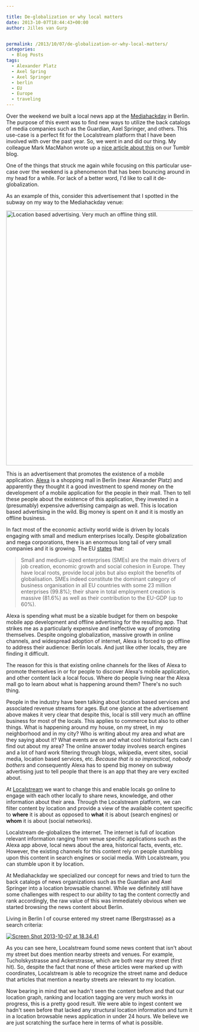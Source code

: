 ```yaml
---

title: De-globalization or why local matters
date: 2013-10-07T18:44:43+00:00
author: Jilles van Gurp


permalink: /2013/10/07/de-globalization-or-why-local-matters/
categories:
  - Blog Posts
tags:
  - Alexander Platz
  - Axel Spring
  - Axel Springer
  - berlin
  - EU
  - Europe
  - traveling
---
```

Over the weekend we built a local news app at the [Mediahackday](http://www.mediahackday.com/) in Berlin. The purpose of this event was to find new ways to utilize the back catalogs of media companies such as the Guardian, Axel Springer, and others. This use-case is a perfect fit for the Localstream platform that I have been involved with over the past year. So, we went in and did our thing. My colleague Mark MacMahon wrote up a [nice article about this](http://localstream.tumblr.com/post/63311958222/localstream-at-mediahackday) on our Tumblr blog.

One of the things that struck me again while focusing on this particular use-case over the weekend is a phenomenon that has been bouncing around in my head for a while. For lack of a better word, I'd like to call it de-globalization. 

As an example of this, consider this advertisement that I spotted in the subway on my way to the Mediahackday venue:

[<img src="http://farm4.staticflickr.com/3744/10135676035_a447a80312_c.jpg" width="800" height="686" alt="Location based advertising. Very much an offline thing still.">](http://www.flickr.com/photos/jillesvangurp/10135676035/)

This is an advertisement that promotes the existence of a mobile application. [Alexa](http://www.alexacentre.com/) is a shopping mall in Berlin (near Alexander Platz) and apparently they thought it a good investment to spend money on the development of a mobile application for the people in their mall. Then to tell these people about the existence of this application, they invested in a (presumably) expensive advertising campaign as well. This is location based advertising in the wild. Big money is spent on it and it is mostly an offline business. 

In fact most of the economic activity world wide is driven by locals engaging with small and medium enterprises locally. Despite globalization and mega corporations, there is an enormous long tail of very small companies and it is growing. The EU [states](http://www.eurochambres.eu/content/Default.asp?PageID=63) that:

> Small and medium-sized enterprises (SMEs) are the main drivers of job creation, economic growth and social cohesion in Europe. They have local roots, provide local jobs but also exploit the benefits of globalisation. SMEs indeed constitute the dominant category of business organisation in all EU countries with some 23 million enterprises (99.8%); their share in total employment creation is massive (81.6%) as well as their contribution to the EU-GDP (up to 60%).

Alexa is spending what must be a sizable budget for them on bespoke mobile app development and offline advertising for the resulting app. That strikes me as a particularly expensive and ineffective way of promoting themselves. Despite ongoing globalization, massive growth in online channels, and widespread adoption of internet, Alexa is forced to go offline to address their audience: Berlin locals. And just like other locals, they are finding it difficult.

The reason for this is that existing online channels for the likes of Alexa to promote themselves in or for people to discover Alexa's mobile application, and other content lack a local focus. Where do people living near the Alexa mall go to learn about what is happening around them? There's no such thing.

People in the industry have been talking about location based services and associated revenue streams for ages. But one glance at the advertisement above makes it very clear that despite this, local is still very much an offline business for most of the locals. This applies to commerce but also to other things. What is happening around my house, on my street, in my neighborhood and in my city? Who is writing about my area and what are they saying about it? What events are on and what cool historical facts can I find out about my area? The online answer today involves search engines and a lot of hard work filtering through blogs, wikipedia, event sites, social media, location based services, etc. *Because that is so impractical, nobody bothers* and consequently Alexa has to spend big money on subway advertising just to tell people that there is an app that they are very excited about.

At [Localstream](http://localstre.am) we want to change this and enable locals go online to engage with each other locally to share news, knowledge, and other information about their area. Through the Localstream platform, we can filter content by location and provide a view of the available content specific to **where** it is about as opposed to **what** it is about (search engines) or **whom** it is about (social networks).

Localstream de-globalizes the internet. The internet is full of location relevant information ranging from venue specific applications such as the Alexa app above, local news about the area, historical facts, events, etc. However, the existing channels for this content rely on people stumbling upon this content in search engines or social media. With Localstream, you can stumble upon it by location. 

At Mediahackday we specialized our concept for news and tried to turn the back catalogs of news organizations such as the Guardian and Axel Springer into a location browsable channel. While we definitely still have some challenges with respect to our ability to tag the content correctly and rank accordingly, the raw value of this was immediately obvious when we started browsing the news content about Berlin. 

Living in Berlin I of course entered my street name (Bergstrasse) as a search criteria:

[![Screen Shot 2013-10-07 at 18.34.41](https://www.jillesvangurp.com/wp-content/uploads/2013/10/Screen-Shot-2013-10-07-at-18.34.41.png)](https://www.jillesvangurp.com/wp-content/uploads/2013/10/Screen-Shot-2013-10-07-at-18.34.41.png)

As you can see here, Localstream found some news content that isn't about my street but does mention nearby streets and venues. For example, Tucholskystrasse and Ackerstrasse, which are both near my street (first hit). So, despite the fact that none of these articles were marked up with coordinates, Localstream is able to recognize the street name and deduce that articles that mention a nearby streets are relevant to my location. 

Now bearing in mind that we hadn't seen the content before and that our location graph, ranking and location tagging are very much works in progress, this is a pretty good result. We were able to ingest content we hadn't seen before that lacked any structural location information and turn it in a location browsable news application in under 24 hours. We believe we are just scratching the surface here in terms of what is possible.

